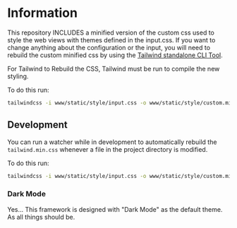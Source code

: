 # Information

This repository INCLUDES a minified version of the custom css used to style the web views with themes defined in the input.css. If you want to change anything about the configuration or the input, you will need to rebuild the custom minified css by using the [Tailwind standalone CLI Tool](https://github.com/tailwindlabs/tailwindcss/releases).

For Tailwind to Rebuild the CSS, Tailwind must be run to compile the new styling.

To do this run:

```bash
tailwindcss -i www/static/style/input.css -o www/static/style/custom.min.css --minify
```

## Development

You can run a watcher while in development to automatically rebuild the `tailwind.min.css` whenever a file in the project directory is modified.

To do this run:

```bash
tailwindcss -i www/static/style/input.css -o www/static/style/custom.min.css --watch --minify
```

### Dark Mode

Yes... This framework is designed with "Dark Mode" as the default theme. As all things should be.
